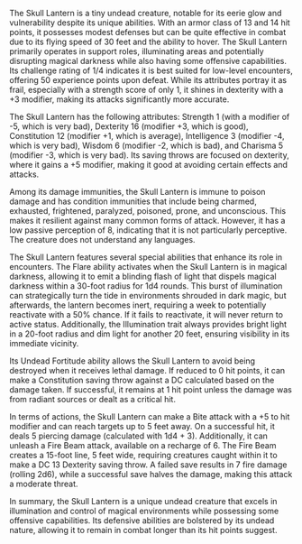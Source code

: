 The Skull Lantern is a tiny undead creature, notable for its eerie glow and vulnerability despite its unique abilities. With an armor class of 13 and 14 hit points, it possesses modest defenses but can be quite effective in combat due to its flying speed of 30 feet and the ability to hover. The Skull Lantern primarily operates in support roles, illuminating areas and potentially disrupting magical darkness while also having some offensive capabilities. Its challenge rating of 1/4 indicates it is best suited for low-level encounters, offering 50 experience points upon defeat. While its attributes portray it as frail, especially with a strength score of only 1, it shines in dexterity with a +3 modifier, making its attacks significantly more accurate.

The Skull Lantern has the following attributes: Strength 1 (with a modifier of -5, which is very bad), Dexterity 16 (modifier +3, which is good), Constitution 12 (modifier +1, which is average), Intelligence 3 (modifier -4, which is very bad), Wisdom 6 (modifier -2, which is bad), and Charisma 5 (modifier -3, which is very bad). Its saving throws are focused on dexterity, where it gains a +5 modifier, making it good at avoiding certain effects and attacks.

Among its damage immunities, the Skull Lantern is immune to poison damage and has condition immunities that include being charmed, exhausted, frightened, paralyzed, poisoned, prone, and unconscious. This makes it resilient against many common forms of attack. However, it has a low passive perception of 8, indicating that it is not particularly perceptive. The creature does not understand any languages.

The Skull Lantern features several special abilities that enhance its role in encounters. The Flare ability activates when the Skull Lantern is in magical darkness, allowing it to emit a blinding flash of light that dispels magical darkness within a 30-foot radius for 1d4 rounds. This burst of illumination can strategically turn the tide in environments shrouded in dark magic, but afterwards, the lantern becomes inert, requiring a week to potentially reactivate with a 50% chance. If it fails to reactivate, it will never return to active status. Additionally, the Illumination trait always provides bright light in a 20-foot radius and dim light for another 20 feet, ensuring visibility in its immediate vicinity.

Its Undead Fortitude ability allows the Skull Lantern to avoid being destroyed when it receives lethal damage. If reduced to 0 hit points, it can make a Constitution saving throw against a DC calculated based on the damage taken. If successful, it remains at 1 hit point unless the damage was from radiant sources or dealt as a critical hit.

In terms of actions, the Skull Lantern can make a Bite attack with a +5 to hit modifier and can reach targets up to 5 feet away. On a successful hit, it deals 5 piercing damage (calculated with 1d4 + 3). Additionally, it can unleash a Fire Beam attack, available on a recharge of 6. The Fire Beam creates a 15-foot line, 5 feet wide, requiring creatures caught within it to make a DC 13 Dexterity saving throw. A failed save results in 7 fire damage (rolling 2d6), while a successful save halves the damage, making this attack a moderate threat.

In summary, the Skull Lantern is a unique undead creature that excels in illumination and control of magical environments while possessing some offensive capabilities. Its defensive abilities are bolstered by its undead nature, allowing it to remain in combat longer than its hit points suggest.